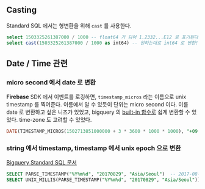 ## Casting

Standard SQL 에서는 형변환을 위해 `cast` 를 사용한다.

```sql
select 1503325261387000 / 1000 -- float64 가 되어 1.2332...E12 로 표기된다.
select cast(1503325261387000 / 1000 as int64) -- 원하는대로 int64 로 변환!
```

## Date / Time 관련

### micro second 에서 date 로 변환

**Firebase** SDK 에서 이벤트를 로깅하면, `timestamp_micros` 라는 이름으로 unix timestamp 를 찍어준다. 이름에서 알 수 있듯이 단위는 micro second 이다. 이를 date 로 변환하고 싶은 니즈가 있었고, bigquery 의 [built-in 함수로](https://cloud.google.com/bigquery/docs/reference/standard-sql/functions-and-operators#timezone-definitions) 쉽게 변환할 수 있었다. time-zone 도 고려할 수 있었다.

```sql
DATE(TIMESTAMP_MICROS(1502713851000000 + 3 * 3600 * 1000 * 1000), "+09:00”)
```	

### string 에서 timestamp, timestamp 에서 unix epoch 으로 변환

[Bigquery Standard SQL 문서](https://cloud.google.com/bigquery/docs/reference/standard-sql/functions-and-operators#parse_timestamp)

```sql
SELECT PARSE_TIMESTAMP("%Y%m%d", "20170829", "Asia/Seoul")  -- 2017-08-28 15:00:00 UTC
SELECT UNIX_MILLIS(PARSE_TIMESTAMP("%Y%m%d", "20170829", "Asia/Seoul"))  -- 1503932400000 
``` 
